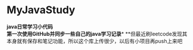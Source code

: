 # MyJavaStudy
**java日常学习小代码**     
**第一次使用GitHub并同步一些自己的java学习记录***
**但最近刷leetcode发现其本身就有保存和笔记功能，所以这个库上传很少，以后有小项目再push上来吧
